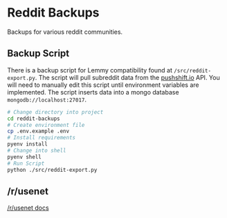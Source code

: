 # Reddit Backups

Backups for various reddit communities.

## Backup Script

There is a backup script for Lemmy compatibility found at `/src/reddit-export.py`. The script will pull subreddit data from the [pushshift.io](https://pushshift.io) API. You will need to manually edit this script until environment variables are implemented. The script inserts data into a mongo database `mongodb://localhost:27017`.

```bash
# Change directory into project
cd reddit-backups
# Create environment file
cp .env.example .env
# Install requirements
pyenv install
# Change into shell
pyenv shell
# Run Script
python ./src/reddit-export.py
```

## /r/usenet

[/r/usenet docs](./docs/usenet/README.md)
